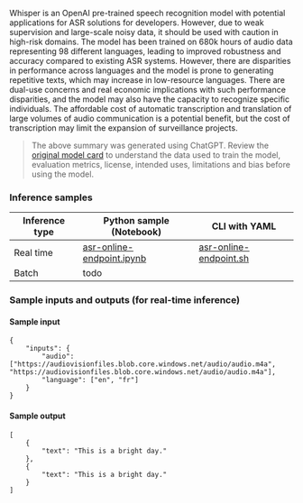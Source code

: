 Whisper is an OpenAI pre-trained speech recognition model with potential applications for ASR solutions for developers. However, due to weak supervision and large-scale noisy data, it should be used with caution in high-risk domains. The model has been trained on 680k hours of audio data representing 98 different languages, leading to improved robustness and accuracy compared to existing ASR systems. However, there are disparities in performance across languages and the model is prone to generating repetitive texts, which may increase in low-resource languages. There are dual-use concerns and real economic implications with such performance disparities, and the model may also have the capacity to recognize specific individuals. The affordable cost of automatic transcription and translation of large volumes of audio communication is a potential benefit, but the cost of transcription may limit the expansion of surveillance projects.

> The above summary was generated using ChatGPT. Review the [original model card](https://huggingface.co/openai/whisper-large) to understand the data used to train the model, evaluation metrics, license, intended uses, limitations and bias before using the model.

### Inference samples

Inference type|Python sample (Notebook)|CLI with YAML
|--|--|--|
Real time|[asr-online-endpoint.ipynb](https://aka.ms/azureml-infer-online-sdk-asr)|[asr-online-endpoint.sh](https://aka.ms/azureml-infer-online-cli-asr)
Batch | todo


### Sample inputs and outputs (for real-time inference)

#### Sample input
```
{
    "inputs": {
        "audio": ["https://audiovisionfiles.blob.core.windows.net/audio/audio.m4a", "https://audiovisionfiles.blob.core.windows.net/audio/audio.m4a"],
        "language": ["en", "fr"]
    }
}
```

#### Sample output
```
[
    {
        "text": "This is a bright day."
    },
    {
        "text": "This is a bright day."
    }
]
```
